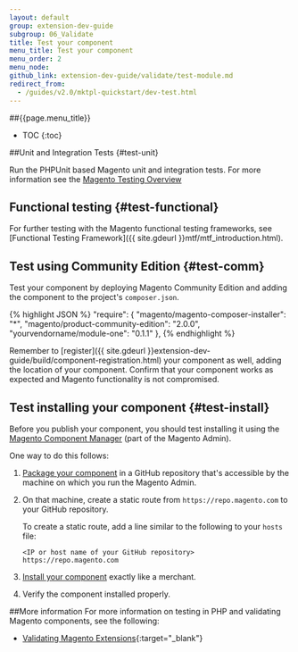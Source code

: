 ```yaml
---
layout: default
group: extension-dev-guide
subgroup: 06_Validate
title: Test your component
menu_title: Test your component
menu_order: 2
menu_node: 
github_link: extension-dev-guide/validate/test-module.md
redirect_from: 
  - /guides/v2.0/mktpl-quickstart/dev-test.html
---
```


##{{page.menu_title}}

* TOC
{:toc}

##Unit and Integration Tests {#test-unit}

Run the PHPUnit based Magento unit and integration tests.
For more information see the <a href="{{ site.gdeurl }}howdoi/mtf/mtf.html">Magento Testing Overview</a>

## Functional testing {#test-functional}
For further testing with the Magento functional testing frameworks, see
[Functional Testing Framework]({{ site.gdeurl }}mtf/mtf_introduction.html).

## Test using Community Edition {#test-comm}
Test your component by deploying Magento Community Edition and adding the component to the project's <code>composer.json</code>. 

{% highlight JSON %}
"require": {
    "magento/magento-composer-installer": "*",
    "magento/product-community-edition": "2.0.0",
    "yourvendorname/module-one": "0.1.1"
},
{% endhighlight %}

Remember to [register]({{ site.gdeurl }}extension-dev-guide/build/component-registration.html) your component as well, adding the location of your component. Confirm that your component works as expected and Magento functionality is not compromised.

## Test installing your component {#test-install}
Before you publish your component, you should test installing it using the <a href="{{ site.gdeurl }}comp-mgr/bk-compman-upgrade-guide.html" target="_blank">Magento Component Manager</a> (part of the Magento Admin).

One way to do this follows:

1.	<a href="{{ site.gdeurl }}extension-dev-guide/package/package_module.html">Package your component</a> in a GitHub repository that's accessible by the machine on which you run the Magento Admin.
2.	On that machine, create a static route from `https://repo.magento.com` to your GitHub repository.

	To create a static route, add a line similar to the following to your `hosts` file:

		<IP or host name of your GitHub repository> https://repo.magento.com 

3.	<a href="{{ site.gdeurl }}comp-mgr/compman-main-pg.html#compman-access" target="_blank">Install your component</a> exactly like a merchant.
4.	Verify the component installed properly.







##More information
For more information on testing in PHP and validating Magento components, see the following:

* [Validating Magento Extensions](http://www.gorillagroup.com/trending/insight/validating-magento-extensions-phpunit/){:target="_blank"}